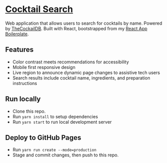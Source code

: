 # [Cocktail Search](https://mariecreel.github.io/cocktail-search)
Web application that allows users to search for cocktails by name. Powered by [TheCockailDB](https://www.thecocktaildb.com/). Built with React, bootstrapped from my [React App Boilerplate](https://github.com/mariecreel/react-app-boilerplate).

## Features
- Color contrast meets recommendations for accessibility
- Mobile first responsive design
- Live region to announce dynamic page changes to assistive tech users
- Search results include cocktail name, ingredients, and preparation instructions

## Run locally
- Clone this repo.
- Run `yarn install` to setup dependencies
- Run `yarn start` to run local development server

## Deploy to GitHub Pages
- Run `yarn run create --mode=production`
- Stage and commit changes, then push to this repo.

